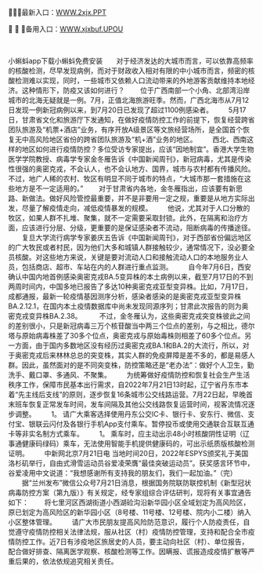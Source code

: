 <p>
	🔽🔽🔽最新入口：<a href="http://www.baidu.com/link?url=6MA2SWnO3Raqke39an_0PUxosM6ZrUGzi1BN9tNnlPW&wd">WWW.2xjx.PPT</a> 
	<p>
		🥒
🥒
🥒备用入口：<a href="http://www.baidu.com/link?url=6MA2SWnO3Raqke39an_0PUxosM6ZrUGzi1BN9tNnlPW&wd">WWW.xjxbuf.UPOU</a> 
	</p>
	<p>
		<br />
	</p>
	<p>
		小蝌蚪app下载小蝌蚪免费安装　　对于经济发达的大城市而言，可以依靠高频率的核酸检测，尽早发现病例，而对于财政收入相对有限的中小城市而言，频密的核酸检测难以实现，同时，一些城市又依赖人口流动带来的外地游客贡献维持本地经济。这种情形下，防疫又该如何进行？
　　位于广西南部一个小角、北部湾沿岸城市的北海无疑就是一例。7月，正值北海旅游旺季。然而，广西北海市从7月12日发现一例新冠病例以来，到7月20日已发现了超过1100例感染者。
　　5月17日，甘肃省文化和旅游厅下发通知，在做好疫情防控工作的前提下，恢复经营跨省团队旅游及“机票+酒店”业务，有序开放A级景区等文旅经营场所，是全国首个恢复无中高风险地区省份的跨省团队旅游及“机+酒”业务的地区。
　　西北、西南这样的地区如何进行疫情防控？多位受访专家提出，应该“因地制宜”。香港大学生物医学学院教授、病毒学专家金冬雁告诉《中国新闻周刊》，新冠病毒，尤其是传染性很强的奥密克戎，不会认人，也不会认地方、国界，城市与农村都有传播风险。不过，地广人稀的农村、牧区有明显不同于城市的特点，“大城市那一套措施在这些地方是不一定适用的。”
　　对于甘肃省内各地，金冬雁指出，应该要有新思路、新做法。做好风险管控最重要，并不是非要用一定之规，重要是从地方实际出发，尽量了解疫情走向，减低疫情暴发的规模。
　　他说，尤其对于人口分散的牧区，如果人群不扎堆、聚集，就不一定需要采取封锁。此外，在隔离和治疗方面，应该进行分层、分级，更重要的是保证感染者不流动，阻断病毒的传播途径。
　　复旦大学流行病学专家姜庆五告诉《中国新闻周刊》，对于西部省份偏远地区的广大牧民或者村民，因为他们大多和城镇人群接触较少，通常情况下，没必要全员核酸。对这些地方来说，关键是要对流动人口和接触流动人口的本地服务业人员，包括商店、超市、车站在内的人群进行重点监测。
　　自今年7月6日，西安确认中国内地首例感染奥密克戎BA.5变异株的本土病例以来，截至7月17日的不到两周时间内，中国多地已报告了多达10种奥密克戎亚型变异株。比如，7月17日，成都通报，最新一轮疫情基因测序分析，感染者感染的是奥密克戎亚型变异株BA.2.12.1，在国内本土疫情数据库中尚未发现同源序列；甘肃此次报告的则为奥密克戎变异株BA.2.38。&nbsp;
　　不过，金冬雁认为，这些奥密克戎突变株彼此之间的差别很小，只是新冠病毒三万个核苷酸当中两三个位点的差别，与之相比，德尔塔与原始病毒株差了30多个位点，奥密克戎与原始毒株则相差了60多个位点。另一方面，由于国内多数地区没有经历过奥密克戎BA.1和BA.2的大流行，所以，对于奥密克戎后来林林总总的突变株，其实人群的免疫屏障是差不多的，都是易感人群。因此，虽然面对的是不同突变株，防控策略还是“老办法”：做好个人卫生，勤洗手、戴口罩、多通风、不聚集。
　　为统筹做好疫情防控和恢复社会生产生活秩序工作，保障市民基本出行需求，自2022年7月21日13时起，辽宁省丹东市本着“先主线后支线”的原则，逐步恢复16条城市公交线路运营。7月22日起，早晚首末班车恢复正常发车时间，发车间隔及其他公交线路恢复运营时间，视客流情况逐步调整。
　　1。 请广大乘客选择使用丹东公交IC卡、银行卡、安东行、微信、支付宝、银联云闪付及各银行手机App支付乘车。暂停投币或使用交通联合互联互通卡等非实名制方式乘车。
　　1。 乘车时，应主动出示48小时核酸阴性证明（辽事通健康码绿码）乘车，无法使用智能手机提供健康码的，可出示纸质版核酸检测证明。
　　中新网北京7月21日电 当地时间20日，2022年ESPYS颁奖礼于美国洛杉矶举行，自由式滑雪运动员谷爱凌荣膺“最佳突破运动员”。获奖感言环节中，谷爱凌用中文说道：“我想感谢所有支持我的朋友们，我们一起加油。”（完）
　　据“兰州发布”微信公众号7月21日消息，根据国务院联防联控机制《新型冠状病毒防控方案（第九版）》有关规定，经专家组综合评估研判，现将有关事宜通告如下：
　　将七里河区西湖街道小西湖硷沟沿新华园小区全域划定为高风险区，原已划定为高风险区的新华园小区（8号楼、11号楼、12号楼、院内小二楼）纳入小区整体管理。
　　请广大市民朋友提高风险防范意识，履行个人防疫责任，自觉遵守疫情防控相关法律法规，服从社区（村）疫情防控管理，支持和配合全市疫情防控工作。近7日有涉疫地区旅居史的人员，要主动向社区（村）、单位报告，配合做好排查、隔离医学观察、核酸检测等工作。因瞒报、谎报造成疫情扩散等严重后果的，依法依规追究相关责任。
	</p>
